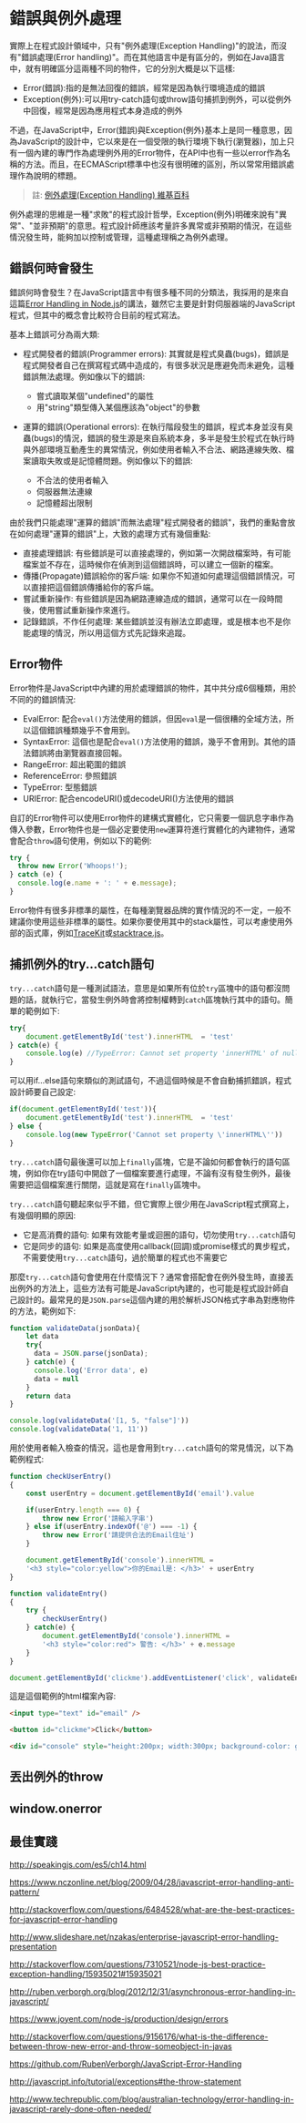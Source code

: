 # 錯誤與例外處理

實際上在程式設計領域中，只有"例外處理(Exception Handling)"的說法，而沒有"錯誤處理(Error handling)"。而在其他語言中是有區分的，例如在Java語言中，就有明確區分這兩種不同的物件，它的分別大概是以下這樣:

- Error(錯誤):指的是無法回復的錯誤，經常是因為執行環境造成的錯誤
- Exception(例外):可以用try-catch語句或throw語句捕抓到例外，可以從例外中回復，經常是因為應用程式本身造成的例外

不過，在JavaScript中，Error(錯誤)與Exception(例外)基本上是同一種意思，因為JavaScript的設計中，它以來是在一個受限的執行環境下執行(瀏覽器)，加上只有一個內建的專門作為處理例外用的Error物件，在API中也有一些以error作為名稱的方法。而且，在ECMAScript標準中也沒有很明確的區別，所以常常用錯誤處理作為說明的標題。

> 註: [例外處理(Exception Handling) 維基百科](https://en.wikipedia.org/wiki/Exception_handling)

例外處理的思維是一種"求敗"的程式設計哲學，Exception(例外)明確來說有"異常"、"並非預期"的意思。程式設計師應該考量許多異常或非預期的情況，在這些情況發生時，能夠加以控制或管理，這種處理稱之為例外處理。

## 錯誤何時會發生

錯誤何時會發生？在JavaScript語言中有很多種不同的分類法，我採用的是來自這篇[Error Handling in Node.js](https://www.joyent.com/node-js/production/design/errors)的講法，雖然它主要是針對伺服器端的JavaScript程式，但其中的概念會比較符合目前的程式寫法。

基本上錯誤可分為兩大類:

- 程式開發者的錯誤(Programmer errors): 其實就是程式臭蟲(bugs)，錯誤是程式開發者自己在撰寫程式碼中造成的，有很多狀況是應避免而未避免，這種錯誤無法處理。例如像以下的錯誤:
    - 嘗式讀取某個"undefined"的屬性
    - 用"string"類型傳入某個應該為"object"的參數

- 運算的錯誤(Operational errors): 在執行階段發生的錯誤，程式本身並沒有臭蟲(bugs)的情況，錯誤的發生源是來自系統本身，多半是發生於程式在執行時與外部環境互動產生的異常情況，例如使用者輸入不合法、網路連線失敗、檔案讀取失敗或是記憶體問題。例如像以下的錯誤:
    - 不合法的使用者輸入
    - 伺服器無法連線
    - 記憶體超出限制

由於我們只能處理"運算的錯誤"而無法處理"程式開發者的錯誤"，我們的重點會放在如何處理"運算的錯誤"上，大致的處理方式有幾個重點:

- 直接處理錯誤: 有些錯誤是可以直接處理的，例如第一次開啟檔案時，有可能檔案並不存在，這時候你在偵測到這個錯誤時，可以建立一個新的檔案。
- 傳播(Propagate)錯誤給你的客戶端: 如果你不知道如何處理這個錯誤情況，可以直接把這個錯誤傳播給你的客戶端。
- 嘗試重新操作: 有些錯誤是因為網路連線造成的錯誤，通常可以在一段時間後，使用嘗試重新操作來進行。
- 記錄錯誤，不作任何處理: 某些錯誤並沒有辦法立即處理，或是根本也不是你能處理的情況，所以用這個方式先記錄來追蹤。

## Error物件

Error物件是JavaScript中內建的用於處理錯誤的物件，其中共分成6個種類，用於不同的的錯誤情況:

- EvalError: 配合`eval()`方法使用的錯誤，但因`eval`是一個很糟的全域方法，所以這個錯誤種類幾乎不會用到。
- SyntaxError: 這個也是配合`eval()`方法使用的錯誤，幾乎不會用到。其他的語法錯誤將由瀏覽器直接回報。
- RangeError: 超出範圍的錯誤
- ReferenceError: 參照錯誤
- TypeError: 型態錯誤
- URIError: 配合encodeURI()或decodeURI()方法使用的錯誤

自訂的Error物件可以使用Error物件的建構式實體化，它只需要一個訊息字串作為傳入參數，Error物件也是一個必定要使用`new`運算符進行實體化的內建物件，通常會配合`throw`語句使用，例如以下的範例:

```js
try {
  throw new Error('Whoops!');
} catch (e) {
  console.log(e.name + ': ' + e.message);
}
```

Error物件有很多非標準的屬性，在每種瀏覽器品牌的實作情況的不一定，一般不建議你使用這些非標準的屬性。如果你要使用其中的stack屬性，可以考慮使用外部的函式庫，例如[TraceKit](https://github.com/csnover/TraceKit/)或[stacktrace.js](https://github.com/stacktracejs/stacktrace.js)。

## 捕抓例外的try...catch語句

`try...catch`語句是一種測試語法，意思是如果所有位於`try`區塊中的語句都沒問題的話，就執行它，當發生例外時會將控制權轉到`catch`區塊執行其中的語句。簡單的範例如下:

```js
try{
    document.getElementById('test').innerHTML  = 'test'
} catch(e) {
    console.log(e) //TypeError: Cannot set property 'innerHTML' of null(…)
}
```

可以用if...else語句來類似的測試語句，不過這個時候是不會自動捕抓錯誤，程式設計師要自己設定:

```js
if(document.getElementById('test')){
    document.getElementById('test').innerHTML  = 'test'
} else {
    console.log(new TypeError('Cannot set property \'innerHTML\''))
}
```

`try...catch`語句最後還可以加上`finally`區塊，它是不論如何都會執行的語句區塊，例如你在try語句中開啟了一個檔案要進行處理，不論有沒有發生例外，最後需要把這個檔案進行關閉，這就是寫在`finally`區塊中。

`try...catch`語句聽起來似乎不錯，但它實際上很少用在JavaScript程式撰寫上，有幾個明顯的原因:

- 它是高消費的語句: 如果有效能考量或迴圈的語句，切勿使用`try...catch`語句
- 它是同步的語句: 如果是高度使用callback(回調)或promise樣式的異步程式，不需要使用`try...catch`語句，過於簡單的程式也不需要它

那麼`try...catch`語句會使用在什麼情況下？通常會搭配會在例外發生時，直接丟出例外的方法上，這些方法有可能是JavaScript內建的，也可能是程式設計師自己設計的。最常見的是`JSON.parse`這個內建的用於解析JSON格式字串為對應物件的方法，範例如下:

```js
function validateData(jsonData){
    let data
    try{
      data = JSON.parse(jsonData);
    } catch(e) {
      console.log('Error data', e)
      data = null
    }
    return data
}

console.log(validateData('[1, 5, "false"]'))
console.log(validateData('1, 11'))
```

用於使用者輸入檢查的情況，這也是會用到`try...catch`語句的常見情況，以下為範例程式:

```js
function checkUserEntry()
{
    const userEntry = document.getElementById('email').value

    if(userEntry.length === 0) {
        throw new Error('請輸入字串')
    } else if(userEntry.indexOf('@') === -1) {
        throw new Error('請提供合法的Email住址')
    }

    document.getElementById('console').innerHTML = 
    '<h3 style="color:yellow">你的Email是: </h3>' + userEntry
}

function validateEntry()
{
    try {
        checkUserEntry()
    } catch(e) {
        document.getElementById('console').innerHTML =
        '<h3 style="color:red"> 警告: </h3>' + e.message
    }
}

document.getElementById('clickme').addEventListener('click', validateEntry)
```

這是這個範例的html檔案內容:

```html
<input type="text" id="email" />

<button id="clickme">Click</button>

<div id="console" style="height:200px; width:300px; background-color: green"></div>
```

## 丟出例外的throw

## window.onerror

## 最佳實踐



http://speakingjs.com/es5/ch14.html

https://www.nczonline.net/blog/2009/04/28/javascript-error-handling-anti-pattern/

http://stackoverflow.com/questions/6484528/what-are-the-best-practices-for-javascript-error-handling

http://www.slideshare.net/nzakas/enterprise-javascript-error-handling-presentation

http://stackoverflow.com/questions/7310521/node-js-best-practice-exception-handling/15935021#15935021

http://ruben.verborgh.org/blog/2012/12/31/asynchronous-error-handling-in-javascript/

https://www.joyent.com/node-js/production/design/errors

http://stackoverflow.com/questions/9156176/what-is-the-difference-between-throw-new-error-and-throw-someobject-in-javas

https://github.com/RubenVerborgh/JavaScript-Error-Handling

http://javascript.info/tutorial/exceptions#the-throw-statement

http://www.techrepublic.com/blog/australian-technology/error-handling-in-javascript-rarely-done-often-needed/